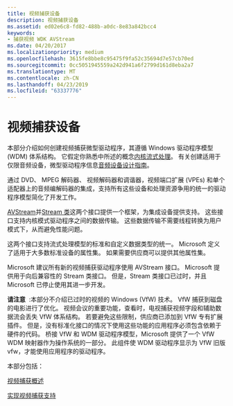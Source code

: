 ```yaml
---
title: 视频捕获设备
description: 视频捕获设备
ms.assetid: ed02e6c8-fd82-488b-a0dc-8e83a842bcc4
keywords:
- 捕获视频 WDK AVStream
ms.date: 04/20/2017
ms.localizationpriority: medium
ms.openlocfilehash: 3615fe8bbe8c95475f9fa52c35694d7e57cb70ed
ms.sourcegitcommit: 0cc5051945559a242d941a6f2799d161d8eba2a7
ms.translationtype: MT
ms.contentlocale: zh-CN
ms.lasthandoff: 04/23/2019
ms.locfileid: "63337776"
---
```

# <a name="video-capture-devices"></a>视频捕获设备


本部分介绍如何创建视频捕获微型驱动程序，其遵循 Windows 驱动程序模型 (WDM) 体系结构。 它假定你熟悉中所述的概念[内核流式处理](kernel-streaming.md)。 有关创建适用于仅限音频设备，微型驱动程序信息[音频设备设计指南](https://msdn.microsoft.com/library/windows/hardware/ff536191)。

通过 DVD、 MPEG 解码器、 视频解码器和调谐器，视频端口扩展 (VPEs) 和单个适配器上的音频编解码器的集成，支持所有这些设备和处理资源争用的统一的驱动程序模型简化了开发工作。

[AVStream](avstream-minidrivers-design-guide.md)并[Stream 类](https://msdn.microsoft.com/library/windows/hardware/ff568275)这两个接口提供一个框架，为集成设备提供支持。 这些接口支持内核模式驱动程序之间的数据传输。 这些数据传输不需要线程转换为用户模式下，从而避免性能问题。

这两个接口支持流式处理模型的标准和自定义数据类型的统一。 Microsoft 定义了适用于大多数标准设备的属性集。 如果需要供应商可以提供其他属性集。

Microsoft 建议所有新的视频捕获驱动程序使用 AVStream 接口。 Microsoft 提供用于向后兼容性的 Stream 类接口。 但是，Stream 类接口已过时，并且 Microsoft 已停止使用其进一步开发。

**请注意**  :本部分不介绍已过时的视频的 Windows (VfW) 技术。 VfW 捕获到磁盘的电影进行了优化。 视频会议的重要功能，查看时，电视捕获视频字段和辅助数据流会丢失 VfW 体系结构。 若要避免这些限制，供应商已添加到 VfW 专有扩展插件。 但是，没有标准化接口的情况下使用这些功能的应用程序必须包含依赖于硬件的代码。
桥接 VfW 和 WDM 驱动程序模型，Microsoft 提供了一个 VfW WDM 映射器作为操作系统的一部分。 此组件使 WDM 驱动程序显示为 VfW 旧版 vfw，才能使用应用程序的驱动程序。

 

本部分包括：

[视频捕获概述](video-capture-overview.md)

[实现视频捕获支持](implementing-video-capture-support.md)

 

 





